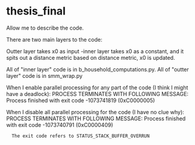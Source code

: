 # thesis_final


Allow me to describe the code. 

There are two main layers to the code: 

Outter layer takes x0 as input
-inner layer takes x0 as a constant, and it spits out a distance metric
based on distance metric, x0 is updated. 

All of "inner layer" code is in  b_household_computations.py. 
All of "outter layer" code is in smm_wrap.py


When I enable parallel processing for any part of the code (I think I might have a deadlock): 
      PROCESS TERMINATES WITH FOLLOWING MESSAGE:
      Process finished with exit code -1073741819 (0xC0000005)


When I disable all parallel processing for the code (I have no clue why):
      PROCESS TERMINATES WITH FOLLOWING MESSAGE:
      Process finished with exit code -1073740791 (0xC0000409)
      
      The exit code refers to STATUS_STACK_BUFFER_OVERRUN
